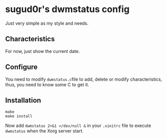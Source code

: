 # sugud0r's dwmstatus config

Just very simple as my style and needs.

## Characteristics

For now, just show the current date.

## Configure

You need to modify `dwmstatus.c`file to add, delete or modify characteristics, thus, you need to know some C to get it.

## Installation

```
make
make install
```

Now add `dwmstatus 2>&1 >/dev/null &` in your `.xinitrc` file to execute `dwmstatus` when the Xorg server start.
